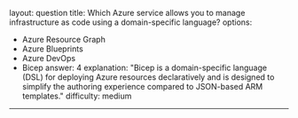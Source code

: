 
layout: question
title: Which Azure service allows you to manage infrastructure as code using a domain-specific language?
options:
- Azure Resource Graph
- Azure Blueprints
- Azure DevOps
- Bicep
answer: 4
explanation: "Bicep is a domain-specific language (DSL) for deploying Azure resources declaratively and is designed to simplify the authoring experience compared to JSON-based ARM templates."
difficulty: medium
---
